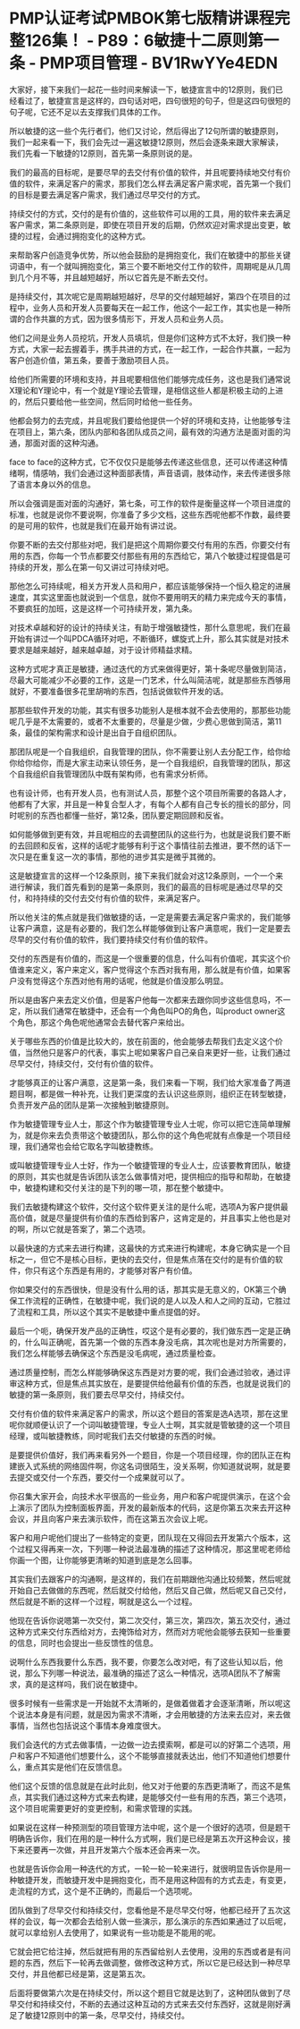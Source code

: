 # PMP认证考试PMBOK第七版精讲课程完整126集！ - P89：6敏捷十二原则第一条 - PMP项目管理 - BV1RwYYe4EDN

大家好，接下来我们一起花一些时间来解读一下，敏捷宣言中的12原则，我们已经看过了，敏捷宣言是这样的，四句话对吧，四句很短的句子，但是这四句很短的句子呢，它还不足以去支撑我们具体的工作。

所以敏捷的这一些个先行者们，他们又讨论，然后得出了12句所谓的敏捷原则，我们一起来看一下，我们会先过一遍这敏捷12原则，然后会逐条来跟大家解读，我们先看一下敏捷的12原则，首先第一条原则说的是。

我们的最高的目标呢，是要尽早的去交付有价值的软件，并且呢要持续地交付有价值的软件，来满足客户的需求，那我们怎么样去满足客户需求呢，首先第一个我们的目标是要去满足客户需求，我们通过尽早交付的方式。

持续交付的方式，交付的是有价值的，这些软件可以用的工具，用的软件来去满足客户需求，第二条原则是，即使在项目开发的后期，仍然欢迎对需求提出变更，敏捷的过程，会通过拥抱变化的这种方式。

来帮助客户创造竞争优势，所以他会鼓励的是拥抱变化，我们在敏捷中的那些关键词语中，有一个就叫拥抱变化，第三个要不断地交付工作的软件，周期呢是从几周到几个月不等，并且越短越好，所以它首先是不断去交付。

是持续交付，其次呢它是周期越短越好，尽早的交付越短越好，第四个在项目的过程中，业务人员和开发人员要每天在一起工作，他这个一起工作，其实也是一种所谓的合作共赢的方式，因为很多情形下，开发人员和业务人员。

他们之间是业务人员挖坑，开发人员填坑，但是你们这种方式不太好，我们换一种方式，大家一起去握着手，携手共进的方式，在一起工作，一起合作共赢，一起为客户创造价值，第五条，要善于激励项目人员。

给他们所需要的环境和支持，并且呢要相信他们能够完成任务，这也是我们通常说X理论和Y理论中，有一个就是Y理论去管理，是相信这些人都是积极主动的上进的，然后只要给他一些空间，然后同时给他一些任务。

他都会努力的去完成，并且呢我们要给他提供一个好的环境和支持，让他能够专注在项目上，第六条，团队内部和各团队成员之间，最有效的沟通方法是面对面的沟通，那面对面的这种沟通。

face to face的这种方式，它不仅仅只是能够去传递这些信息，还可以传递这种情绪啊，情感呐，我们会通过这种面部表情，声音语调，肢体动作，来去传递很多除了语言本身以外的信息。

所以会强调是面对面的沟通好，第七条，可工作的软件是衡量这样一个项目进度的标准，也就是说你不要说啊，你准备了多少文档，这些东西呢他都不作数，最终要的是可用的软件，也就是我们在最开始有讲过说。

你要不断的去交付那些对吧，我们是把这个周期你要交付有用的东西，你要交付有用的东西，你每一个节点都要交付那些有用的东西给它，第八个敏捷过程提倡是可持续的开发，那么在第一句又讲过可持续对吧。

那他怎么可持续呢，相关方开发人员和用户，都应该能够保持一个恒久稳定的进展速度，其实这里面也就说到一个信息，就你不要用明天的精力来完成今天的事情，不要疯狂的加班，这是这样一个可持续开发，第九条。

对技术卓越和好的设计的持续关注，有助于增强敏捷性，那什么意思呢，我们在最开始有讲过一个叫PDCA循环对吧，不断循环，螺旋式上升，那么其实就是对技术要求是越来越好，越来越卓越，对于设计师精益求精。

这种方式呢才真正是敏捷，通过迭代的方式来做得更好，第十条呢尽量做到简洁，尽最大可能减少不必要的工作，这是一门艺术，什么叫简洁呢，就是那些东西够用就好，不要准备很多花里胡哨的东西，包括说做软件开发的话。

那那些软件开发的功能，其实有很多功能别人是根本就不会去使用的，那那些功能呢几乎是不太需要的，或者不太重要的，尽量是少做，少费心思做到简洁，第11条，最佳的架构需求和设计是出自于自组织团队。

那团队呢是一个自我组织，自我管理的团队，你不需要让别人去分配工作，给你给你给你给你，而是大家主动来认领任务，是一个自我组织，自我管理的团队，那这个自我组织自我管理团队中既有架构师，也有需求分析师。

也有设计师，也有开发人员，也有测试人员，那整个这个项目所需要的各路人才，他都有了大家，并且是一种复合型人才，有每个人都有自己专长的擅长的部分，同时呢别的东西也都懂一些好，第12条，团队要定期回顾和反省。

如何能够做到更有效，并且呢相应的去调整团队的这些行为，也就是说我们要不断的去回顾和反省，这样的话呢才能够有利于这个事情往前去推进，要不然的话下一次只是在重复这一次的事情，那他的进步其实是微乎其微的。

这是敏捷宣言的这样一个12条原则，接下来我们就会对这12条原则，一个一个来进行解读，我们首先看到的是第一条原则，我们的最高的目标呢是通过尽早的交付，和持持续的交付去交付有价值的软件，来满足客户。

所以他关注的焦点就是我们做敏捷的话，一定是需要去满足客户需求的，我们能够让客户满意，这是有必要的，我们怎么样能够做到让客户满意呢，我们一定是要去尽早的交付有价值的软件，我们要持续交付有价值的软件。

交付的东西是有价值的，而这是一个很重要的信息，什么叫有价值呢，其实这个价值谁来定义，客户来定义，客户觉得这个东西对我有用，那么就是有价值，如果客户没有觉得这个东西对他有用的话呢，他就是价值没那么明显。

所以是由客户来去定义价值，但是客户他每一次都来去跟你同步这些信息吗，不一定，所以我们通常在敏捷中，还会有一个角色叫PO的角色，叫product owner这个角色，那这个角色呢他通常会去替代客户来给出。

关于哪些东西的价值是比较大的，放在前面的，他会能够去帮我们去定义这个价值，当然他只是客户的代表，事实上呢如果客户自己亲自来更好一些，让我们通过尽早交付，持续交付，交付有价值的软件。

才能够真正的让客户满意，这是第一条，我们来看一下啊，我们给大家准备了两道题目啊，都是做一种补充，让我们更深度的去认识这些原则，组织正在转型敏捷，负责开发产品的团队是第一次接触到敏捷原则。

作为敏捷管理专业人士，那这个作为敏捷管理专业人士呢，你可以把它连简单理解为，就是你来去负责带这个敏捷团队，那么你的这个角色呢就有点像是一个项目经理，我们通常也会给它取名字叫敏捷教练。

或叫敏捷管理专业人士好，作为一个敏捷管理的专业人士，应该要教育团队，敏捷的原则，其实也就是告诉团队该怎么做事情对吧，提供相应的指导和帮助，在敏捷中，敏捷构建和交付关注的是下列的哪一项，那在整个敏捷中。

我们去敏捷构建这个软件，交付这个软件更关注的是什么呢，选项A为客户提供最高价值，就是尽量提供有价值的东西给到客户，这肯定是的，并且事实上他也是对的啊，所以它就是答案了，第二个选项。

以最快速的方式来去进行构建，这最快的方式来进行构建呢，本身它确实是一个目标之一，但它不是核心目标，更快的去交付，但是焦点落在交付的是有价值的软件，你只有这个东西是有用的，才能够对客户有价值。

你如果交付的东西很快，但是没有什么用的话，那其实是无意义的，OK第三个确保工作流程的正确性，在敏捷中呢，我们说的是人以及人和人之间的互动，它胜过了流程和工具，所以这个其实不是敏捷中重点提倡的好。

最后一个呃，确保开发产品的正确性，哎这个是有必要的，我们做东西一定是正确的，什么叫正确呢，首先第一个做的东西本身没毛病，其次呢也是对方所需要的，我们怎么样能够去确保这个东西是没毛病呢，通过质量检查。

通过质量控制，而怎么样能够确保这东西是对方要的呢，我们会通过验收，通过评审这种方式，但是焦点其实放在，是要提供给他最有价值的东西，也就是说我们的敏捷的第一条原则，我们要去尽早交付，持续交付。

交付有价值的软件来满足客户的需求，所以这个题目的答案是选A选项，那在这里呢你就顺便认识了一个词叫敏捷管理，专业人士啊，其实就是管敏捷的这一个项目经理，或叫敏捷教练，同时呢我们去交付敏捷的东西的时候。

是要提供价值好，我们再来看另外一个题目，你是一个项目经理，你的团队正在构建嵌入式系统的网络固件啊，你这名词很陌生，没关系啊，你知道就说啊，就是要去提交或交付一个东西，要交付一个成果就可以了。

你召集大家开会，向技术水平很高的一些业务，用户和客户呢提供演示，在这个会上演示了团队为控制面板界面，开发的最新版本的代码，这是你第五次来去开这种会议，并且向客户来去演示软件，而在这第五次会议上呢。

客户和用户呢他们提出了一些特定的变更，团队现在又得回去开发第六个版本，这个过程又得再来一次，下列哪一种说法最准确的描述了这种情况，那这里呢老师给你画一个图，让你能够更清晰的知道到底是怎么回事。

其实我们去跟客户的沟通啊，是这样的，我们在前期跟他沟通比较频繁，然后呢就开始自己去做做的东西呢，然后就交付给他，然后又自己做，然后呢又自己交付，然后就是不断的这样一个过程，啊就是这么一个过程。

他现在告诉你说嗯第一次交付，第二次交付，第三次，第四次，第五次交付，通过这种方式来交付东西给对方，去掩饰给对方，然而对方呢他会能够去获知一些重要的信息，同时也会提出一些反馈性的信息。

说啊什么东西我要什么东西，我不要，你要怎么改对吧，有了这些认知以后，他说，那么下列哪一种说法，最准确的描述了这么一种情况，选项A团队不了解需求，真的是这样吗，我们说在敏捷中。

很多时候有一些需求是一开始就不太清晰的，是做着做着才会逐渐清晰，所以呢这个说法本身是有问题，就是因为需求不清晰，才会用敏捷的方法来去应对，来去做事情，当然也包括说这个事情本身难度很大。

我们会迭代的方式去做事情，一边做一边去摸索啊，都是可以的好第二个选项，用户和客户不知道他们想要什么，这个不能够直接就表达出，他们不知道他们想要什么，重点其实是他们在反馈信息。

他们这个反馈的信息就是在此时此刻，他又对于他要的东西更清晰了，而这不是焦点，其实我们通过这种方式来去构建，是能够交付一些有用的东西，第三个选项，这个项目呢需要更好的变更控制，和需求管理的实践。

如果说在这样一种预测型的项目管理方法中呢，这个是一个很好的选项，但是题干明确告诉你，我们在用的是一种什么方式啊，我们是已经是第五次开这种会议，接下来还要再一次做，并且开发第六个版本还会再来一次。

也就是告诉你会用一种迭代的方式，一轮一轮一轮来进行，就很明显告诉你是用一种敏捷开发，而敏捷开发中是拥抱变化，而不是用这种固有的方式去走，有变更，走流程的方式，这个是不正确的，而最后一个选项呢。

团队做到了尽早交付和持续交付，您看他是不是尽早交付呀，他都已经开了五次这样的会议，每一次都会去给别人做一些演示，那么演示的东西如果通过了以后呢，就可以拿给别人去使用了，如果说有一些功能是不能用的呢。

它就会把它给注掉，然后就把有用的东西留给别人去使用，没用的东西或者是有问题的东西，然后下一轮再去做调整，做修改这种方式，所以它是已经达到一种尽早交付，并且他都已经是第，这是第五次。

后面将要做第六次是在持续交付，所以这个题目它就是达到了，这种团队做到了尽早交付和持续交付，不断的去通过这种互动的方式来去交付东西好，这就是刚好满足了敏捷12原则中的第一条，尽早交付，持续交付。

